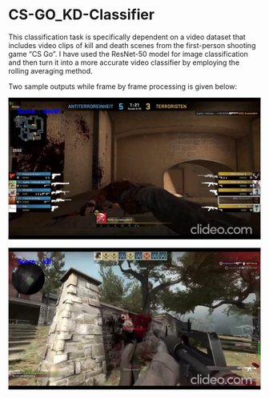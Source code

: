 # CS-GO_KD-Classifier
This classification task is specifically dependent on a video dataset that includes video clips of kill and death scenes from the first-person shooting game “CS Go”. I have used the ResNet-50 model for image classification and then turn it into a more accurate video classifier by employing the rolling averaging method.

Two sample outputs while frame by frame processing is given below:

<p align="center"><img src="Outputs/Screenshot (230).png"\></p>

<p align="center"><img src="Outputs/Screenshot (231).png"\></p>
